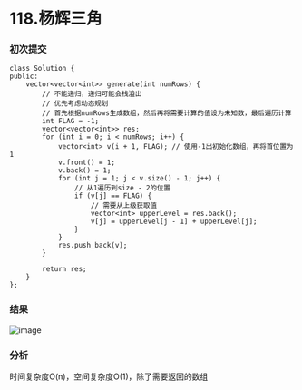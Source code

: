 # 118.杨辉三角

### 初次提交
```
class Solution {
public:
    vector<vector<int>> generate(int numRows) {
        // 不能递归，递归可能会栈溢出
        // 优先考虑动态规划
        // 首先根据numRows生成数组，然后再将需要计算的值设为未知数，最后遍历计算
        int FLAG = -1;
        vector<vector<int>> res;
        for (int i = 0; i < numRows; i++) {
            vector<int> v(i + 1, FLAG); // 使用-1出初始化数组，再将首位置为1
            v.front() = 1;
            v.back() = 1;
            for (int j = 1; j < v.size() - 1; j++) {
                // 从1遍历到size - 2的位置
                if (v[j] == FLAG) {
                    // 需要从上级获取值
                    vector<int> upperLevel = res.back();
                    v[j] = upperLevel[j - 1] + upperLevel[j];
                }
            }
            res.push_back(v);
        }

        return res;
    }
};
```

### 结果
![image](https://github.com/user-attachments/assets/e55954e4-097c-4ec6-ae4a-680622faa990)

### 分析
时间复杂度O(n)，空间复杂度O(1)，除了需要返回的数组
